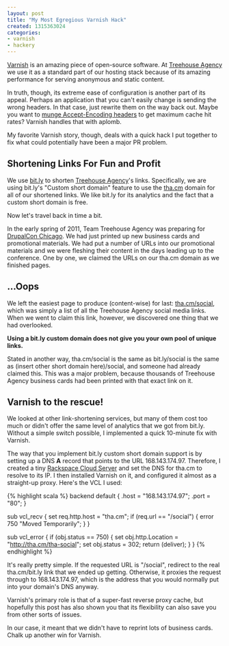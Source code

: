 ```yaml
---
layout: post
title: "My Most Egregious Varnish Hack"
created: 1315363024
categories:
- varnish
- hackery
---
```

[Varnish](http://varnish-cache.org/) is an amazing piece of open-source software. At [Treehouse Agency](http://treehouseagency.com) we use it as a standard part of our hosting stack because of its amazing performance for serving anonymous and static content.

In truth, though, its extreme ease of configuration is another part of its appeal. Perhaps an application that you can't easily change is sending the wrong headers. In that case, just rewrite them on the way back out. Maybe you want to [munge Accept-Encoding headers](https://www.varnish-cache.org/trac/wiki/FAQ/Compression#Ithoughtyousaidthiswascomplicated) to get maximum cache hit rates? Varnish handles that with aplomb.

My favorite Varnish story, though, deals with a quick hack I put together to fix what could potentially have been a major PR problem.

<!-- break -->
## Shortening Links For Fun and Profit

We use [bit.ly](http://bit.ly) to shorten [Treehouse Agency](http://treehouseagency.com)'s links. Specifically, we are using bit.ly's "Custom short domain" feature to use the <u>tha.cm</u> domain for all of our shortened links. We like bit.ly for its analytics and the fact that a custom short domain is free.

Now let's travel back in time a bit.

In the early spring of 2011, Team Treehouse Agency was preparing for [DrupalCon Chicago](http://chicago2011.drupal.org/). We had just printed up new business cards and promotional materials. We had put a number of URLs into our promotional materials and we were fleshing their content in the days leading up to the conference. One by one, we claimed the URLs on our tha.cm domain as we finished pages.

## ...Oops

We left the easiest page to produce (content-wise) for last: [tha.cm/social](http://tha.cm/social), which was simply a list of all the Treehouse Agency social media links. When we went to claim this link, however, we discovered one thing that we had overlooked.

<strong>Using a bit.ly custom domain does not give you your own pool of unique links.</strong>

Stated in another way, tha.cm/social is the same as bit.ly/social is the same as (insert other short domain here)/social, and someone had already claimed this. This was a major problem, because thousands of Treehouse Agency business cards had been printed with that exact link on it.

## Varnish to the rescue!

We looked at other link-shortening services, but many of them cost too much or didn't offer the same level of analytics that we got from bit.ly. Without a simple switch possible, I implemented a quick 10-minute fix with Varnish.

The way that you implement bit.ly custom short domain support is by setting up a DNS <strong>A</strong> record that points to the URL 168.143.174.97. Therefore, I created a tiny [Rackspace Cloud Server](http://www.rackspace.com/cloud/cloud_hosting_products/servers/) and set the DNS for tha.cm to resolve to its IP. I then installed Varnish on it, and configured it almost as a straight-up proxy. Here's the VCL I used:

{% highlight scala %}
backend default {
  .host = "168.143.174.97";
  .port = "80";
}

sub vcl_recv {
  set req.http.host = "tha.cm";
  if (req.url == "/social") {
    error 750 "Moved Temporarily";
  }
}

sub vcl_error {
  if (obj.status == 750) {
    set obj.http.Location = "http://tha.cm/tha-social";
    set obj.status = 302;
    return (deliver);
  }
}
{% endhighlight %}

It's really pretty simple. If the requested URL is "/social", redirect to the real tha.cm/bit.ly link that we ended up getting. Otherwise, it proxies the request through to 168.143.174.97, which is the address that you would normally put into your domain's DNS anyway.

Varnish's primary role is that of a super-fast reverse proxy cache, but hopefully this post has also shown you that its flexibility can also save you from other sorts of issues.

In our case, it meant that we didn't have to reprint lots of business cards. Chalk up another win for Varnish.

